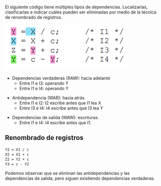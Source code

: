 El siguiente código tiene múltiples tipos de dependencias. Localizarlas, clasificarlas e indicar cuáles pueden ser eliminadas por medio de la técnica de renombrado de registros.

![](img5.png)

- Dependencias verdaderas (RAW): hacia adelante
    - Entre I1 e I3: operando Y
    - Entre I1 e I4: operando Y

* Antidependencia (WAR): hacia atrás
    - Entre I1 e I2: I2 escribe antes que I1 lea X
    - Entre I3 e I4: I4 escribe antes que I3 lea Y

- Dependencias de salida (WAW): escrituras.
    - Entre I1 e I4: I4 escribe antes que I1.

## Renombrado de registros

    Y2 = X1 / c
    X2 = X1 + c
    Z2 = Y2 + c
    Y3 = c - Y2

Podemos observar que se eliminan las antidependencias y las dependencias de salida, pero siguen existiendo dependencias verdaderas.
